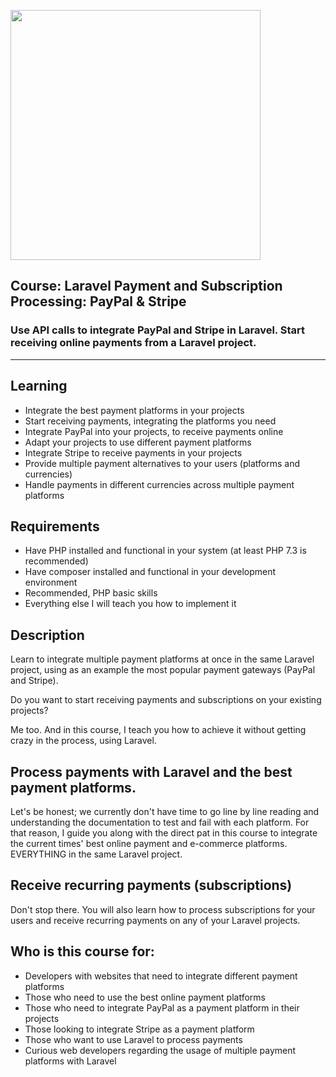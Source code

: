 <p align="left"><a href="https://www.udemy.com/course/laravel-payment-processing-integrating-the-best-gateways-paypal-stripe/" target="_blank"><img src="https://i2.wp.com/www.annamariapacilli.it/wp-content/uploads/2020/02/2570404_4ebb_7.jpg?w=480&ssl=1" width="400"></a></p>

## **Course: Laravel Payment and Subscription Processing: PayPal & Stripe**
### Use API calls to integrate PayPal and Stripe in Laravel. Start receiving online payments from a Laravel project.
-----------------------------

## **Learning**

- Integrate the best payment platforms in your projects
- Start receiving payments, integrating the platforms you need
- Integrate PayPal into your projects, to receive payments online
- Adapt your projects to use different payment platforms
- Integrate Stripe to receive payments in your projects
- Provide multiple payment alternatives to your users (platforms and currencies)
- Handle payments in different currencies across multiple payment platforms

## **Requirements**

- Have PHP installed and functional in your system (at least PHP 7.3 is recommended)
- Have composer installed and functional in your development environment
- Recommended, PHP basic skills
- Everything else I will teach you how to implement it

## **Description**
Learn to integrate multiple payment platforms at once in the same Laravel project, using as an example the most popular payment gateways (PayPal and Stripe).

Do you want to start receiving payments and subscriptions on your existing projects?

Me too. And in this course, I teach you how to achieve it without getting crazy in the process, using Laravel.

## Process payments with Laravel and the best payment platforms.
Let's be honest; we currently don't have time to go line by line reading and understanding the documentation to test and fail with each platform. For that reason, I guide you along with the direct pat in this course to integrate the current times'  best online payment and e-commerce platforms. EVERYTHING in the same Laravel project.

## Receive recurring payments (subscriptions)
Don't stop there. You will also learn how to process subscriptions for your users and receive recurring payments on any of your Laravel projects.

## **Who is this course for:**
- Developers with websites that need to integrate different payment platforms
- Those who need to use the best online payment platforms
- Those who need to integrate PayPal as a payment platform in their projects
- Those looking to integrate Stripe as a payment platform
- Those who want to use Laravel to process payments
- Curious web developers regarding the usage of multiple payment platforms with Laravel

